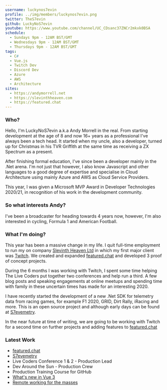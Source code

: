 ```yaml
---
username: luckynos7evin
profile: ../img/members/luckynos7evin.png
twitter: TheS7evin
github: LuckyNoS7evin
youtube: https://www.youtube.com/channel/UC_CDsanc37ZNCr2mkxk0BSA
schedule:
  - Sundays 9pm - 12AM BST/GMT
  - Wednesdays 9pm - 12AM BST/GMT
  - Thursdays 9pm - 12AM BST/GMT
tags:
  - C#
  - Vue.js
  - Twitch Dev
  - Discord Dev
  - Azure
  - AWS
  - Architecture
sites:
  - https://andymorrell.net
  - https://slevinthheaven.com
  - https://featured.chat
---
```


### Who?

Hello, I'm LuckyNoS7evin a.k.a Andy Morrell in the real. From starting development at the age of 8 and now 16+ years as a professional I've always been a tech head. It started when my uncle, also a developer, turned up for Christmas in his TVR Griffith at the same time as receiving a ZX Spectrum as a present.

After finishing formal education, I've since been a developer mainly in the .Net arena. I'm not just that however, I also know Javascript and other languages to a good degree of expertise and specialise in Cloud Architecture using mainly Azure and AWS as Cloud Service Providers.

This year, I was given a Microsoft MVP Award in Developer Technologies 2020/21, in recognition of his work in the development community.

### So what interests Andy?

I've been a broadcaster for heading towards 4 years now, however, I'm also interested in cycling, Formula 1 and American Football.

### What I'm doing?

This year has been a massive change in my life. I quit full-time employment to run my on company [Slevinth Heaven Ltd](https://slevinthheaven.com) in which my first major client was [Twitch](https://twitch.tv). We created and expanded [featured.chat](https://featured.chat) and developed 3 proof of concept projects.

During the 6 months I was working with Twitch, I spent some time helping The Live Coders put together two conferences and help run a third. A few blog posts and speaking engagements at online meetups and spending time with family in these uncertain times has made for an interesting 2020.

I have recently started the development of a new .Net SDK for telemetry data from racing games, for example F1 2020, GRID, Dirt Rally, iRacing and more. This is an open source project and although early days can be found at [S7evemetry](https://github.com/LuckyNoS7evin/s7evemetry).

In the near future at time of writing, we are going to be working with Twitch for a second time on further projects and adding features to [featured.chat](https://featured.chat)

### Latest Work

- [featured.chat](https://featured.chat)
- [S7evemetry](https://github.com/LuckyNoS7evin/s7evemetry)
- Live Coders Conference 1 & 2 - Production Lead
- Dev Around the Sun - Production Crew
- Production Training Course for GitHub
- [What's new in Vue 3](https://www.grapecity.com/blogs/whats-new-in-vue-3)
- [Remote working for the masses](https://cloudblogs.microsoft.com/industry-blog/en-gb/technetuk/2020/05/19/remote-working-for-the-masses/)

<br />